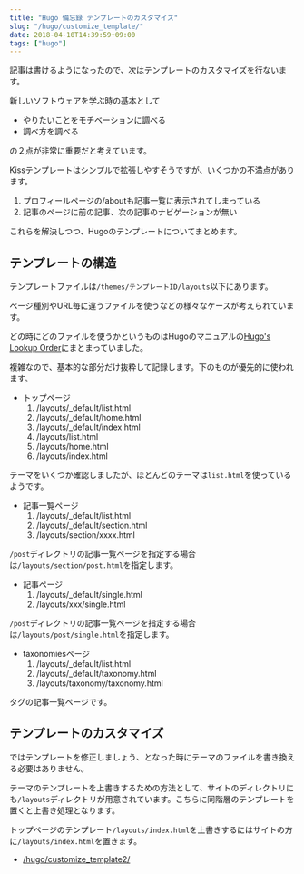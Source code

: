 ```yaml
---
title: "Hugo 備忘録 テンプレートのカスタマイズ"
slug: "/hugo/customize_template/"
date: 2018-04-10T14:39:59+09:00
tags: ["hugo"]
---
```


記事は書けるようになったので、次はテンプレートのカスタマイズを行ないます。

<!--more-->

新しいソフトウェアを学ぶ時の基本として

- やりたいことをモチベーションに調べる
- 調べ方を調べる

の２点が非常に重要だと考えています。

Kissテンプレートはシンプルで拡張しやすそうですが、いくつかの不満点があります。

1. プロフィールページの/aboutも記事一覧に表示されてしまっている
2. 記事のページに前の記事、次の記事のナビゲーションが無い

これらを解決しつつ、Hugoのテンプレートについてまとめます。

## テンプレートの構造

テンプレートファイルは`/themes/テンプレートID/layouts`以下にあります。

ページ種別やURL毎に違うファイルを使うなどの様々なケースが考えられています。

どの時にどのファイルを使うかというものはHugoのマニュアルの[Hugo's Lookup Order](https://gohugo.io/templates/lookup-order/)にまとまっていました。

複雑なので、基本的な部分だけ抜粋して記録します。下のものが優先的に使われます。

- トップページ
  1. /layouts/\_default/list.html
  2. /layouts/\_default/home.html
  3. /layouts/\_default/index.html
  4. /layouts/list.html
  5. /layouts/home.html
  6. /layouts/index.html

テーマをいくつか確認しましたが、ほとんどのテーマは`list.html`を使っているようです。


- 記事一覧ページ
  1. /layouts/\_default/list.html
  2. /layouts/\_default/section.html
  3. /layouts/section/xxxx.html

`/post`ディレクトリの記事一覧ページを指定する場合は`/layouts/section/post.html`を指定します。

- 記事ページ
  1. /layouts/\_default/single.html
  2. /layouts/xxx/single.html

`/post`ディレクトリの記事一覧ページを指定する場合は`/layouts/post/single.html`を指定します。


- taxonomiesページ
  1. /layouts/\_default/list.html
  2. /layouts/\_default/taxonomy.html
  3. /layouts/taxonomy/taxonomy.html

タグの記事一覧ページです。


## テンプレートのカスタマイズ

ではテンプレートを修正しましょう、となった時にテーマのファイルを書き換える必要はありません。

テーマのテンプレートを上書きするための方法として、サイトのディレクトリにも`/layouts`ディレクトリが用意されています。こちらに同階層のテンプレートを置くと上書き処理となります。

トップページのテンプレート`/layouts/index.html`を上書きするにはサイトの方に`/layouts/index.html`を置きます。



- [/hugo/customize_template2/](テンプレートの書き方)
